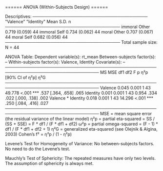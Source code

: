 
====== ANOVA (Within-Subjects Design) ======

Descriptives:
──────────────────────────────────────
 "Valence" "Identity"  Mean    S.D.  n
──────────────────────────────────────
   immoral      Other 0.719 (0.059) 44
   immoral      Self  0.734 (0.062) 44
   moral        Other 0.707 (0.067) 44
   moral        Self  0.682 (0.056) 44
──────────────────────────────────────
Total sample size: N = 44

ANOVA Table:
Dependent variable(s):      rt_mean
Between-subjects factor(s): –
Within-subjects factor(s):  Valence, Identity
Covariate(s):               –
─────────────────────────────────────────────────────────────────────────────────
                       MS   MSE df1 df2      F     p     η²p [90% CI of η²p]  η²G
─────────────────────────────────────────────────────────────────────────────────
Valence             0.045 0.001   1  43 49.778 <.001 ***   .537 [.364, .658] .065
Identity            0.001 0.001   1  43  0.954  .334       .022 [.000, .138] .002
Valence * Identity  0.018 0.001   1  43 14.296 <.001 ***   .250 [.084, .416] .027
─────────────────────────────────────────────────────────────────────────────────
MSE = mean square error (the residual variance of the linear model)
η²p = partial eta-squared = SS / (SS + SSE) = F * df1 / (F * df1 + df2)
ω²p = partial omega-squared = (F - 1) * df1 / (F * df1 + df2 + 1)
η²G = generalized eta-squared (see Olejnik & Algina, 2003)
Cohen’s f² = η²p / (1 - η²p)

Levene’s Test for Homogeneity of Variance:
No between-subjects factors. No need to do the Levene’s test.

Mauchly’s Test of Sphericity:
The repeated measures have only two levels. The assumption of sphericity is always met.

